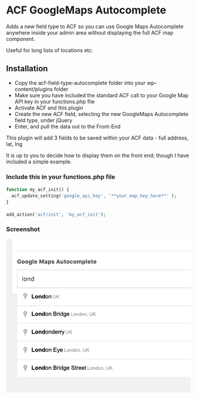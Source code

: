 # ACF GoogleMaps Autocomplete

Adds a new field type to ACF so you can use Google Maps Autocomplete anywhere inside your admin area without displaying the full ACF map component.

Useful for long lists of locations etc.

## Installation

* Copy the acf-field-type-autocomplete folder into your wp-content/plugins folder
* Make sure you have included the standard ACF call to your Google Map API key in your functions.php file
* Activate ACF and this plugin
* Create the new ACF field, selecting the new GoogleMaps Autocomplete field type, under jQuery
* Enter, and pull the data out to the Front-End



This plugin will add 3 fields to be saved within your ACF data - full address, lat, lng

It is up to you to decide how to display them on the front end; though I have included a simple example.

### Include this in your functions.php file

```php
function my_acf_init() {
  acf_update_setting('google_api_key', '**your_map_key_here**' );
}

add_action('acf/init', 'my_acf_init');
```

### Screenshot

![](images/field-in-use.png)
